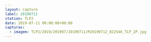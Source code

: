 ```yaml
---
layout: capture
label: 20190711
station: TLP2
date: 2019-07-11 00:00:00+00:00
capturas:
  - imagem: TLP2/2019/201907/20190711/M20190712_022546_TLP_2P.jpg
---
```

